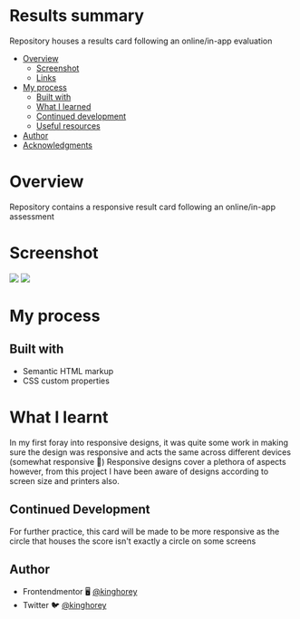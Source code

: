 # Results summary

Repository houses a results card following an online/in-app evaluation

- [Overview](#overview)
  - [Screenshot](#screenshot)
  - [Links](#links)
- [My process](#my-process)
  - [Built with](#built-with)
  - [What I learned](#what-i-learned)
  - [Continued development](#continued-development)
  - [Useful resources](#useful-resources)
- [Author](#author)
- [Acknowledgments](#acknowledgments)

# Overview
Repository contains a responsive result card following an online/in-app assessment 
# Screenshot
![](.result1.png)
![](.result2.png)

# My process

## Built with
* Semantic HTML markup
* CSS custom properties

# What I learnt
In my first foray into responsive designs, it was quite some work in making sure the design was responsive and acts the same across different devices (somewhat responsive 🥲)
Responsive designs cover a plethora of aspects however, from this project I have been aware of designs according to screen size and printers also.

## Continued Development
For further practice, this card will be made to be more responsive as the circle that houses the score isn't exactly a circle on some screens

## Author
* Frontendmentor 🖥️ [@kinghorey](https://www.frontendmentor.io/profile/kinghorey)
* Twitter 🐦 [@kinghorey](https://www.twitter.com/kinghorey)
